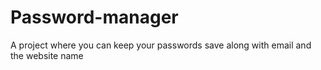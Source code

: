 # Password-manager
A project where you can keep your passwords save along with email and the website name
